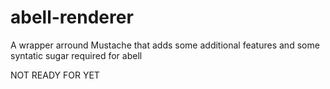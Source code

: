 # abell-renderer
A wrapper arround Mustache that adds some additional features and some syntatic sugar required for abell

NOT READY FOR YET